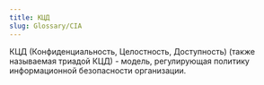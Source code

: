 ```yaml
---
title: КЦД
slug: Glossary/CIA
---
```


КЦД (Конфиденциальность, Целостность, Доступность) (также называемая триадой КЦД) - модель, регулирующая политику информационной безопасности организации.
